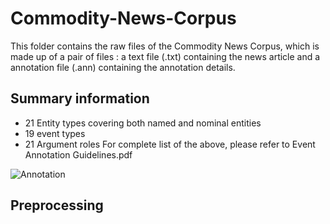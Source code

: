 # Commodity-News-Corpus

This folder contains the raw files of the Commodity News Corpus, which is made up of a pair of files : a text file (.txt) containing the news article and a annotation file (.ann) containing the annotation details.

## Summary information
- 21 Entity types covering both named and nominal entities
- 19 event types
- 21 Argument roles 
For complete list of the above, please refer to Event Annotation Guidelines.pdf

![Annotation](annotation.png)




## Preprocessing
